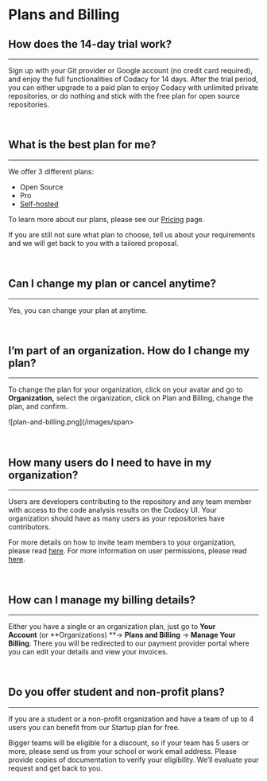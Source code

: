 # Plans and Billing

## **How does the 14-day trial work?**

------------------------------------------------------------------------

Sign up with your Git provider or Google account (no credit card
required), and enjoy the full functionalities of Codacy for 14 days.
After the trial period, you can either upgrade to a paid plan to enjoy
Codacy with unlimited private repositories, or do nothing and stick with
the free plan for open source repositories.

 

## **What is the best plan for me?**

------------------------------------------------------------------------

<span style="font-weight: 400;">We offer 3 different plans:</span>

-   <span style="font-weight: 400;">Open Source</span>
-   <span style="font-weight: 400;">Pro</span>
-   [Self-hosted](https://www.codacy.com/self-hosted)

<span style="font-weight: 400;">To learn more about our plans, please
see our </span>[<span
style="font-weight: 400;">Pricing</span>](https://www.codacy.com/pricing)<span
style="font-weight: 400;"> page.</span>

<span style="font-weight: 400;">If you are still not sure what plan to
choose, tell us about your requirements and we will get back to you with a tailored
proposal. </span>

 

## **Can I change my plan or cancel anytime?**

------------------------------------------------------------------------

<span style="font-weight: 400;">Yes, you can change your plan
at anytime.</span>

 

## **I’m part of an organization. How do I change my plan?**

------------------------------------------------------------------------

<span style="font-weight: 400;">To change the plan for your
organization, click on your avatar and go to **Organization,** select
the organization, click on Plan and Billing, change the plan, and
confirm.<span id="selectionBoundary_1538488094385_6750324145227895"
class="rangySelectionBoundary"
style="line-height: 0; display: none;"></span></span>

<span
style="font-weight: 400;">![plan-and-billing.png](/images/span>

 

## **How many users do I need to have in my organization?**

------------------------------------------------------------------------

Users are developers contributing to the repository and any team member
with access to the code analysis results on the Codacy UI. Your
organization should have as many users as your repositories have
contributors.

For more details on how to invite team members to your organization,
please
read [here](https://support.codacy.com/hc/en-us/articles/360009340553-Creating-and-managing-teams).
For more information on user permissions, please read
[here](https://support.codacy.com/hc/en-us/articles/207280189).

 

## **How can I manage my billing details?**

------------------------------------------------------------------------

Either you have a single or an organization plan, just go to **Your
Account** (or **Organizations) **-&gt; **Plans and Billing** -&gt;
**Manage Your Billing**. There you will be redirected to our payment
provider portal where you can edit your details and view your invoices. 

 

## **Do you offer student and non-profit plans?**

------------------------------------------------------------------------

If you are a student or a non-profit organization and have a team of up
to 4 users you can benefit from our Startup plan for free.

Bigger teams will be eligible for a discount, so if your team has 5
users or more, please send us from your school or work email address. Please provide copies of
documentation to verify your eligibility. We’ll evaluate your request
and get back to you.

